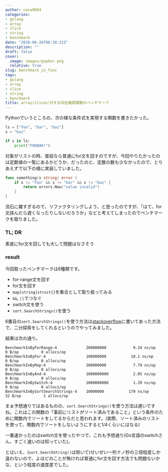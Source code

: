 ```yaml
---
author: nasa9084
categories:
- golang
- array
- slice
- string
- benchmark
date: "2018-06-26T08:30:22Z"
description: ""
draft: false
cover:
  image: images/gopher.png
  relative: true
slug: benchmark_in_func
tags:
- golang
- array
- slice
- string
- benchmark
title: array/sliceに対する存在確認関数のベンチマーク
---
```



Pythonでいうところの、次の様な条件式を実現する関数を書きたかった。

``` python
ls = ["foo", "bar", "baz"]
s = "baz"

if s in ls:
    print("FOOBAR!")
```

対象がリストの時、普段なら普通にfor文を回すのですが、今回やりたかったのは定数値の一覧にあるかどうか、だったのと、定数の数も少なかったので、とりあえずで以下の様に実装していました。


``` go
func something(s string) error {
    if s != "foo" && s != "bar" && s != "baz" {
        return errors.New("value invalid")
    }
}
```

流石に雑すぎるので、リファクタリングしよう、と思ったのですが、「はて、for文挟んだら遅くなったりしないだろうか」などと考えてしまったのでベンチマークを取りました。

### TL; DR

素直にfor文を回しても大して問題はなさそう

### result

今回取ったベンチマークは6種類です。

* for-range文を回す
* for文を回す
* `map[string]struct{}`を集合として取り扱ってみる
* `&&`, `||`でつなぐ
* switch文を使う
* `sort.SearchStrings()`を使う

6番目の`sort.SearchStrings()`を使う方法は[stackoverflow](https://stackoverflow.com/questions/15323767/does-golang-have-if-x-in-construct-similar-to-python)に書いてあった方法で、二分探索をしてくれるというのでやってみました。

結果は次の通り。

```
BenchmarkInByForRange-4            	200000000	         9.34 ns/op	       0 B/op	       0 allocs/op
BenchmarkInByFor-4                 	100000000	        10.1 ns/op	       0 B/op	       0 allocs/op
BenchmarkInByMap-4                 	200000000	         7.79 ns/op	       0 B/op	       0 allocs/op
BenchmarkInByAnd-4                 	1000000000	         2.85 ns/op	       0 B/op	       0 allocs/op
BenchmarkInBySwitch-4              	2000000000	         1.39 ns/op	       0 B/op	       0 allocs/op
BenchmarkInBySortSearchStrings-4   	10000000	       179 ns/op	      32 B/op	       1 allocs/op
```

まぁ予想通りではあるものの、`sort.SearchStrings()`を使う方法は遅いですね。これはこの関数の「事前にリストがソート済みであること」という条件のために関数内でソートをしてるからだと思われます。(実際、ソート済みのリストを使って、関数内でソートをしないようにすると1/4くらいにはなる)

一番速かったのはswitch文を使ったやつで、これも予想通り(Go言語のswitchさん、すごく速いのは知っていた)。

とはいえ、(`sort.SearchString()`は除いて)せいぜい一桁ナノ秒の三倍程度しか違わないので、よほどのことが無ければ普通にfor文を回す方法でも問題ないかな、という程度の速度差でした。

